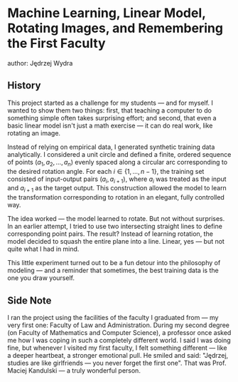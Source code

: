 # Machine Learning, Linear Model, Rotating Images, and Remembering the First Faculty
author: Jędrzej Wydra
## History
This project started as a challenge for my students — and for myself. I wanted to show them two things: first, that teaching a computer to do something simple often takes surprising effort; and second, that even a basic linear model isn't just a math exercise — it can do real work, like rotating an image.

Instead of relying on empirical data, I generated synthetic training data analytically. I considered a unit circle and defined a finite, ordered sequence of points 
$(a_1, a_2, ..., a_n)$ evenly spaced along a circular arc corresponding to the desired rotation angle. For each  $i \in \lbrace 1, \dots, n-1 \rbrace$, the training set consisted of input-output pairs $(a_i, a_{i+1})$, where $a_i$ was treated as the input and $a_{i+1}$ as the target output. This construction allowed the model to learn the transformation corresponding to rotation in an elegant, fully controlled way.

The idea worked — the model learned to rotate. But not without surprises. In an earlier attempt, I tried to use two intersecting straight lines to define corresponding point pairs. The result? Instead of learning rotation, the model decided to squash the entire plane into a line. Linear, yes — but not quite what I had in mind.

This little experiment turned out to be a fun detour into the philosophy of modeling — and a reminder that sometimes, the best training data is the one you draw yourself.

## Side Note
I ran the project using the facilities of the faculty I graduated from — my very first one: Faculty of Law and Administration. During my second degree (on Faculty of Mathematics and Computer Science), a professor once asked me how I was coping in such a completely different world. I said I was doing fine, but whenever I visited my first faculty, I felt something different — like a deeper heartbeat, a stronger emotional pull. He smiled and said:
"Jędrzej, studies are like girlfriends — you never forget the first one". That was Prof. Maciej Kandulski — a truly wonderful person.
